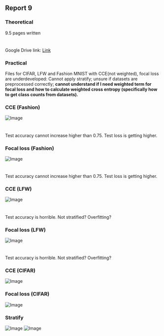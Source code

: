 
## Report 9
### Theoretical
9.5 pages written
#
Google Drive link: [Link](https://drive.google.com/drive/u/0/folders/1z9pRSUUqAFRH-cxjEwzO74S6yV0WnkjA "GoogleDrive")
### Practical
Files for CIFAR, LFW and Fashion MNIST with CCE(not weighted), focal loss are underdeveloped: Cannot apply stratify; unsure if datasets are preprocessed correctly; __cannot understand if I need weighted term for focal loss and how to calculate weighted cross entropy (specifically how to get class counts from datasets).__
### CCE (Fashion)
![Image](../Images/cce_fashion_9.PNG "CCE Fashion")
#
Test accuracy cannot increase higher than 0.75. Test loss is getting higher.

### Focal loss (Fashion)

![Image](../Images/focal_fashion_9.PNG "Focal Fashion")
#
Test accuracy cannot increase higher than 0.75. Test loss is getting higher.

### CCE (LFW)
![Image](../Images/cce_LFW_9.PNG "CCE LFW")
# 
Test accuracy is horrible. Not stratified? Overfitting?

### Focal loss (LFW)
![Image](../Images/focal_LFW_9.PNG "Fashion LFW")
#
Test accuracy is horrible. Not stratified? Overfitting?

### CCE (CIFAR)
![Image](../Images/cce_cifar_9.PNG "CCE CIFAR")
### Focal loss (CIFAR)

![Image](../Images/focal_cifar_9.PNG "Focal CIFAR")
### Stratify 
![Image](../Images/stratify.PNG "Focal CIFAR")
![Image](../Images/stratify_error.PNG "Focal CIFAR")
